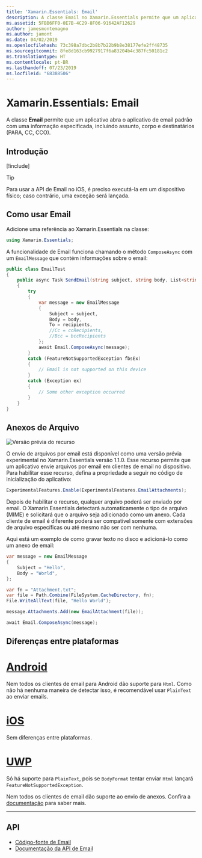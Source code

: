 ```yaml
---
title: 'Xamarin.Essentials: Email'
description: A classe Email no Xamarin.Essentials permite que um aplicativo abra o aplicativo de email padrão com uma informação especificada, incluindo assunto, corpo e destinatários (PARA, CC, CCO).
ms.assetid: 5FBB6FF0-0E7B-4C29-8F06-91642AF12629
author: jamesmontemagno
ms.author: jamont
ms.date: 04/02/2019
ms.openlocfilehash: 73c398a7dbc2b8b7b22b9b8e38177efe2ff48735
ms.sourcegitcommit: 8fe8d163cb9927917f6a83204b4c387fc50181c2
ms.translationtype: HT
ms.contentlocale: pt-BR
ms.lasthandoff: 07/23/2019
ms.locfileid: "68388506"
---
```

# <a name="xamarinessentials-email"></a>Xamarin.Essentials: Email

A classe **Email** permite que um aplicativo abra o aplicativo de email padrão com uma informação especificada, incluindo assunto, corpo e destinatários (PARA, CC, CCO).

## <a name="get-started"></a>Introdução

[!include[](~/essentials/includes/get-started.md)]

> [!TIP]
> Para usar a API de Email no iOS, é preciso executá-la em um dispositivo físico; caso contrário, uma exceção será lançada.

## <a name="using-email"></a>Como usar Email

Adicione uma referência ao Xamarin.Essentials na classe:

```csharp
using Xamarin.Essentials;
```

A funcionalidade de Email funciona chamando o método `ComposeAsync` com um `EmailMessage` que contém informações sobre o email:

```csharp
public class EmailTest
{
    public async Task SendEmail(string subject, string body, List<string> recipients)
    {
        try
        {
            var message = new EmailMessage
            {
                Subject = subject,
                Body = body,
                To = recipients,
                //Cc = ccRecipients,
                //Bcc = bccRecipients
            };
            await Email.ComposeAsync(message);
        }
        catch (FeatureNotSupportedException fbsEx)
        {
            // Email is not supported on this device
        }
        catch (Exception ex)
        {
            // Some other exception occurred
        }
    }
}
```


## <a name="file-attachments"></a>Anexos de Arquivo

![Versão prévia do recurso](~/media/shared/preview.png)

O envio de arquivos por email está disponível como uma versão prévia experimental no Xamarin.Essentials versão 1.1.0. Esse recurso permite que um aplicativo envie arquivos por email em clientes de email no dispositivo. Para habilitar esse recurso, defina a propriedade a seguir no código de inicialização do aplicativo:

```csharp
ExperimentalFeatures.Enable(ExperimentalFeatures.EmailAttachments);
```

Depois de habilitar o recurso, qualquer arquivo poderá ser enviado por email. O Xamarin.Essentials detectará automaticamente o tipo de arquivo (MIME) e solicitará que o arquivo seja adicionado como um anexo. Cada cliente de email é diferente poderá ser compatível somente com extensões de arquivo específicas ou até mesmo não ser com nenhuma.

Aqui está um exemplo de como gravar texto no disco e adicioná-lo como um anexo de email:

```csharp
var message = new EmailMessage
{
    Subject = "Hello",
    Body = "World",
};

var fn = "Attachment.txt";
var file = Path.Combine(FileSystem.CacheDirectory, fn);
File.WriteAllText(file, "Hello World");

message.Attachments.Add(new EmailAttachment(file));

await Email.ComposeAsync(message);
```

## <a name="platform-differences"></a>Diferenças entre plataformas

# <a name="androidtabandroid"></a>[Android](#tab/android)

Nem todos os clientes de email para Android dão suporte para `Html`. Como não há nenhuma maneira de detectar isso, é recomendável usar `PlainText` ao enviar emails.

# <a name="iostabios"></a>[iOS](#tab/ios)

Sem diferenças entre plataformas.

# <a name="uwptabuwp"></a>[UWP](#tab/uwp)

Só há suporte para `PlainText`, pois se `BodyFormat` tentar enviar `Html` lançará `FeatureNotSupportedException`.

Nem todos os clientes de email dão suporte ao envio de anexos. Confira a [documentação](https://docs.microsoft.com/windows/uwp/contacts-and-calendar/sending-email) para saber mais.

-----

## <a name="api"></a>API

- [Código-fonte de Email](https://github.com/xamarin/Essentials/tree/master/Xamarin.Essentials/Email)
- [Documentação da API de Email](xref:Xamarin.Essentials.Email)
